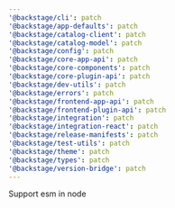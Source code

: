 ```yaml
---
'@backstage/cli': patch
'@backstage/app-defaults': patch
'@backstage/catalog-client': patch
'@backstage/catalog-model': patch
'@backstage/config': patch
'@backstage/core-app-api': patch
'@backstage/core-components': patch
'@backstage/core-plugin-api': patch
'@backstage/dev-utils': patch
'@backstage/errors': patch
'@backstage/frontend-app-api': patch
'@backstage/frontend-plugin-api': patch
'@backstage/integration': patch
'@backstage/integration-react': patch
'@backstage/release-manifests': patch
'@backstage/test-utils': patch
'@backstage/theme': patch
'@backstage/types': patch
'@backstage/version-bridge': patch
---
```


Support esm in node
